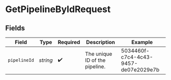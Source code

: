 # GetPipelineByIdRequest


## Fields

| Field                                | Type                                 | Required                             | Description                          | Example                              |
| ------------------------------------ | ------------------------------------ | ------------------------------------ | ------------------------------------ | ------------------------------------ |
| `pipelineId`                         | *string*                             | :heavy_check_mark:                   | The unique ID of the pipeline.       | 5034460f-c7c4-4c43-9457-de07e2029e7b |